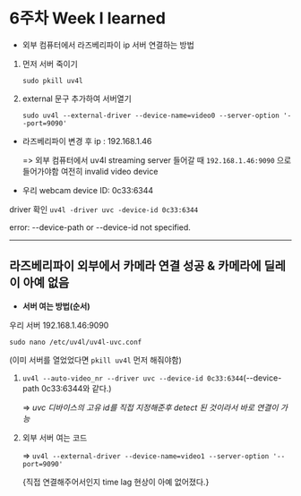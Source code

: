 # 6주차 Week I learned

* 외부 컴퓨터에서 라즈베리파이 ip 서버 연결하는 방법

 1) 먼저 서버 죽이기
  
     `sudo pkill uv4l`

 2) external 문구 추가하여 서버열기
 
      `sudo uv4l --external-driver --device-name=video0 --server-option '--port=9090'`


* 라즈베리파이 변경 후 ip : 192.168.1.46

  => 외부 컴퓨터에서 uv4l streaming server 들어갈 때 `192.168.1.46:9090` 으로 들어가야함
  여전히 invalid video device
  
* 우리 webcam device ID: 0c33:6344
 
 driver 확인 `uv4l -driver uvc -device-id 0c33:6344` 
 
 error: --device-path or --device-id not specified. 
  
 -------
 
 
 ## 라즈베리파이 외부에서 카메라 연결 성공 & 카메라에 딜레이 아예 없음
 
 * **서버 여는 방법(순서)**
 
 우리 서버 192.168.1.46:9090
 
 `sudo nano /etc/uv4l/uv4l-uvc.conf`

(이미 서버를 열었었다면 `pkill uv4l` 먼저 해줘야함)

1) `uv4l --auto-video_nr --driver uvc --device-id 0c33:6344`(--device-path 0c33:6344와 같다.)

   => *uvc 디바이스의 고유 id를 직접 지정해준후 detect 된 것이라서 바로 연결이 가능*
   
2) 외부 서버 여는 코드

   => `uv4l --external-driver --device-name=video1 --server-option '--port=9090'`
   
   {직접 연결해주어서인지 time lag 현상이 아예 없어졌다.}
   
 
 
 
 
